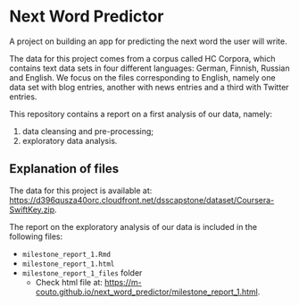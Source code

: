 # Next Word Predictor

A project on building an app for predicting the next word the user will write.

The data for this project comes from a corpus called HC Corpora, which contains text data sets in four different languages: German, Finnish, Russian and English. We focus on the files corresponding to English, namely one data set with blog entries, another with news entries and a third with Twitter entries.

This repository contains a report on a first analysis of our data, namely:
1. data cleansing and pre-processing;
2. exploratory data analysis.




## Explanation of files

The data for this project is available at: https://d396qusza40orc.cloudfront.net/dsscapstone/dataset/Coursera-SwiftKey.zip.



The report on the exploratory analysis of our data is included in the following files:

- `milestone_report_1.Rmd`
- `milestone_report_1.html`
- `milestone_report_1_files` folder
  - Check html file at: https://m-couto.github.io/next_word_predictor/milestone_report_1.html.
  

